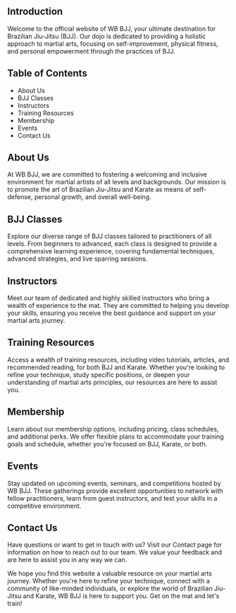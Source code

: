 ## Introduction
Welcome to the official website of WB BJJ, your ultimate destination for Brazilian Jiu-Jitsu (BJJ). Our dojo is dedicated to providing a holistic approach to martial arts, focusing on self-improvement, physical fitness, and personal empowerment through the practices of BJJ.

## Table of Contents
* About Us
* BJJ Classes
* Instructors
* Training Resources
* Membership
* Events
* Contact Us

## About Us
At WB BJJ, we are committed to fostering a welcoming and inclusive environment for martial artists of all levels and backgrounds. Our mission is to promote the art of Brazilian Jiu-Jitsu and Karate as means of self-defense, personal growth, and overall well-being.

## BJJ Classes
Explore our diverse range of BJJ classes tailored to practitioners of all levels. From beginners to advanced, each class is designed to provide a comprehensive learning experience, covering fundamental techniques, advanced strategies, and live sparring sessions.

## Instructors
Meet our team of dedicated and highly skilled instructors who bring a wealth of experience to the mat. They are committed to helping you develop your skills, ensuring you receive the best guidance and support on your martial arts journey.

## Training Resources
Access a wealth of training resources, including video tutorials, articles, and recommended reading, for both BJJ and Karate. Whether you're looking to refine your technique, study specific positions, or deepen your understanding of martial arts principles, our resources are here to assist you.

## Membership
Learn about our membership options, including pricing, class schedules, and additional perks. We offer flexible plans to accommodate your training goals and schedule, whether you're focused on BJJ, Karate, or both.

## Events
Stay updated on upcoming events, seminars, and competitions hosted by WB BJJ. These gatherings provide excellent opportunities to network with fellow practitioners, learn from guest instructors, and test your skills in a competitive environment.

## Contact Us
Have questions or want to get in touch with us? Visit our Contact page for information on how to reach out to our team. We value your feedback and are here to assist you in any way we can.

We hope you find this website a valuable resource on your martial arts journey. Whether you're here to refine your technique, connect with a community of like-minded individuals, or explore the world of Brazilian Jiu-Jitsu and Karate, WB BJJ is here to support you. Get on the mat and let's train!


